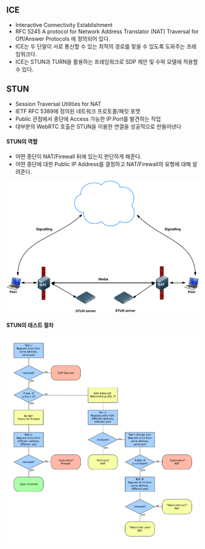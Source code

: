## ICE

- Interactive Connectivity Establishment
- RFC 5245 A protocol for Network Address Translator (NAT) Traversal for Off/Answer Protocols 에 정의되어 있다.
- ICE는 두 단말이 서로 통신할 수 있는 최적의 경로를 찾을 수 있도록 도와주는 프레임워크다.
- ICE는 STUN과 TURN을 활용하는 프레임워크로 SDP 제안 및 수락 모델에 적용할 수 있다.





## STUN

- Session Traversal Utilities for NAT
- IETF RFC 5389에 정의된 네트워크 프로토콜/패킷 포맷
- Public 관점에서 종단에 Access 가능한 IP:Port를 발견하는 작업
- 대부분의 WebRTC 호출은 STUN을 이용한 연결을 성공적으로 만들어낸다

#### STUN의 역할

- 어떤 종단이 NAT/Firewall 뒤에 있는지 판단하게 해준다.
- 어떤 종단에 대한 Public IP Address를 결정하고 NAT/Firewall의 유형에 대해 알려준다.

![STUN](./images/01_1.png)



#### STUN의 테스트 절차

![STUN](./images/01_2.png)



